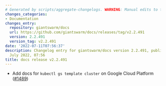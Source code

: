 ```yaml
---
# Generated by scripts/aggregate-changelogs. WARNING: Manual edits to this files will be overwritten.
changes_categories:
- Documentation
changes_entry:
  repository: giantswarm/docs
  url: https://github.com/giantswarm/docs/releases/tag/v2.2.491
  version: 2.2.491
  version_tag: v2.2.491
date: '2022-07-11T07:56:37'
description: Changelog entry for giantswarm/docs version 2.2.491, published on 11
  July 2022, 07:56
title: docs release v2.2.491
---
```


- Add docs for `kubectl gs template cluster` on Google Cloud Platform ([#1489](https://github.com/giantswarm/docs/pull/1489))
